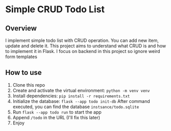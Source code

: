 # Simple CRUD Todo List
## Overview
I implement simple todo list with CRUD operation.
You can add new item, update and delete it.
This project aims to understand what CRUD is and how to implement it in Flask.
I focus on backend in this project so ignore weird form templates

## How to use
1. Clone this repo
2. Create and activate the virtual environment: ```python -m venv venv```
3. Install dependencies: ```pip install -r requirements.txt```
4. Initialize the database: ```flask --app todo init-db```
   After command executed, you can find the database ```instsance/todo.sqlite```
5. Run ```flask --app todo run``` to start the app
6. Append ```/todo``` in the URL (I'll fix this later)
7. Enjoy